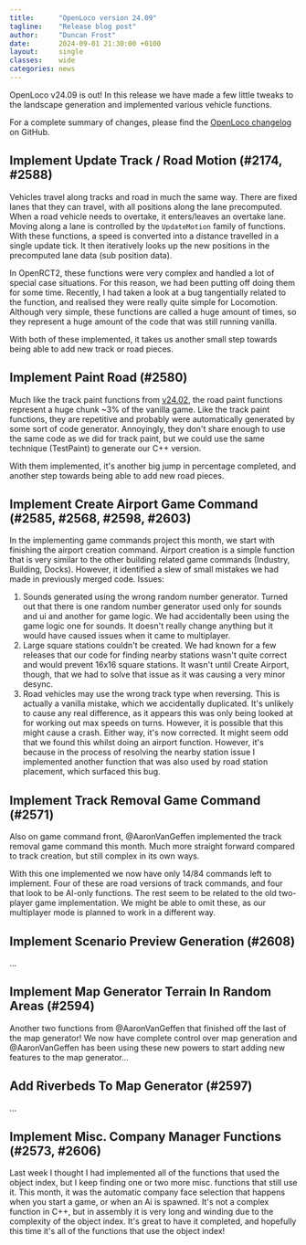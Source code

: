 ```yaml
---
title:      "OpenLoco version 24.09"
tagline:    "Release blog post"
author:     "Duncan Frost"
date:       2024-09-01 21:30:00 +0100
layout:     single
classes:    wide
categories: news
---
```


OpenLoco v24.09 is out! In this release we have made a few little tweaks to the
landscape generation and implemented various vehicle functions.

For a complete summary of changes, please find the
[OpenLoco changelog](https://github.com/OpenLoco/OpenLoco/releases/tag/v24.09) on GitHub.

## Implement Update Track / Road Motion (#2174, #2588)

Vehicles travel along tracks and road in much the same way. There are fixed lanes that they can
travel, with all positions along the lane precomputed. When a road vehicle needs to overtake, it
enters/leaves an overtake lane. Moving along a lane is controlled by the `UpdateMotion` family of
functions. With these functions, a speed is converted into a distance travelled in a single update
tick. It then iteratively looks up the new positions in the precomputed lane data (sub position
data).

In OpenRCT2, these functions were very complex and handled a lot of special case situations.
For this reason, we had been putting off doing them for some time. Recently, I had taken a look at
a bug tangentially related to the function, and realised they were really quite simple for
Locomotion. Although very simple, these functions are called a huge amount of times, so they
represent a huge amount of the code that was still running vanilla.

With both of these implemented, it takes us another small step towards being able to add new track
or road pieces.

## Implement Paint Road (#2580)

Much like the track paint functions from [v24.02](https://openloco.io/news/2024/02/openloco-v24.02.html),
the road paint functions represent a huge chunk ~3% of the vanilla game. Like the track paint
functions, they are repetitive and probably were automatically generated by some sort of code generator.
Annoyingly, they don't share enough to use the same code as we did for track paint, but we could use
the same technique (TestPaint) to generate our C++ version.

With them implemented, it's another big jump in percentage completed, and another step towards being
able to add new road pieces.

## Implement Create Airport Game Command (#2585, #2568, #2598, #2603)

In the implementing game commands project this month, we start with finishing the airport creation command.
Airport creation is a simple function that is very similar to the other building related
game commands (Industry, Building, Docks). However, it identified a slew of small mistakes we had made
in previously merged code. Issues:

  1. Sounds generated using the wrong random number generator. Turned out that there is one random
	 number generator used only for sounds and ui and another for game logic. We had accidentally
	 been using the game logic one for sounds. It doesn't really change anything but it would
	 have caused issues when it came to multiplayer.
  2. Large square stations couldn't be created. We had known for a few releases that our code for
	 finding nearby stations wasn't quite correct and would prevent 16x16 square stations. It
	 wasn't until Create Airport, though, that we had to solve that issue as it was causing a very
	 minor desync.
  3. Road vehicles may use the wrong track type when reversing. This is actually a vanilla mistake,
	 which we accidentally duplicated. It's unlikely to cause any real difference, as it appears this
   was only being looked at for working out max speeds on turns. However, it is possible that this
	 might cause a crash. Either way, it's now corrected. It might seem odd that we found this whilst
	 doing an airport function. However, it's because in the process of resolving the nearby station issue
	 I implemented another function that was also used by road station placement, which surfaced this
	 bug.

## Implement Track Removal Game Command (#2571)

Also on game command front, @AaronVanGeffen implemented the track removal game command this month.
Much more straight forward compared to track creation, but still complex in its own ways.

With this one implemented we now have only 14/84 commands left to implement. Four of these are
road versions of track commands, and four that look to be AI-only functions. The rest seem to be
related to the old two-player game implementation. We might be able to omit these, as our multiplayer
mode is planned to work in a different way.

## Implement Scenario Preview Generation (#2608)

...

## Implement Map Generator Terrain In Random Areas (#2594)

Another two functions from @AaronVanGeffen that finished off the last of the map generator!
We now have complete control over map generation and @AaronVanGeffen has been using these new powers
to start adding new features to the map generator...

## Add Riverbeds To Map Generator (#2597)

...

## Implement Misc. Company Manager Functions (#2573, #2606)

Last week I thought I had implemented all of the functions that used the object index, but I keep
finding one or two more misc. functions that still use it. This month, it was the automatic company face
selection that happens when you start a game, or when an Ai is spawned. It's not a complex function in C++,
but in assembly it is very long and winding due to the complexity of the object index. It's great to
have it completed, and hopefully this time it's all of the functions that use the object index!
